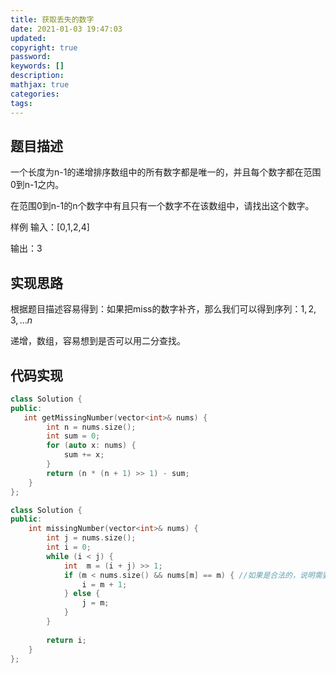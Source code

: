 ```yaml
---
title: 获取丢失的数字
date: 2021-01-03 19:47:03
updated:
copyright: true
password:
keywords: []
description: 
mathjax: true
categories:
tags: 
---
```


## 题目描述

一个长度为n-1的递增排序数组中的所有数字都是唯一的，并且每个数字都在范围0到n-1之内。

在范围0到n-1的n个数字中有且只有一个数字不在该数组中，请找出这个数字。

样例
输入：[0,1,2,4]

输出：3

## 实现思路

根据题目描述容易得到：如果把miss的数字补齐，那么我们可以得到序列：$1,2,3,...n$

递增，数组，容易想到是否可以用二分查找。

## 代码实现

```cpp
class Solution {
public:
   int getMissingNumber(vector<int>& nums) {
        int n = nums.size();
        int sum = 0;
        for (auto x: nums) {
            sum += x;
        }  
        return (n * (n + 1) >> 1) - sum;
    }
};

class Solution {
public:
    int missingNumber(vector<int>& nums) {
        int j = nums.size();
        int i = 0;
        while (i < j) {
            int  m = (i + j) >> 1;
            if (m < nums.size() && nums[m] == m) { //如果是合法的，说明需要往后find.
                i = m + 1;
            } else {
                j = m;
            }
        }
        
        return i;
    }
};

```